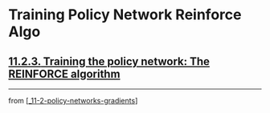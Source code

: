 # Training Policy Network Reinforce Algo

## [**11.2.3.** Training the policy network: The REINFORCE algorithm](https://livebook.manning.com/book/deep-learning-with-javascript/chapter-11/58)

---
from [[_11-2-policy-networks-gradients]]

[//begin]: # "Autogenerated link references for markdown compatibility"
[_11-2-policy-networks-gradients]: _11-2-policy-networks-gradients.md "Policy Networks Gradients"
[//end]: # "Autogenerated link references"